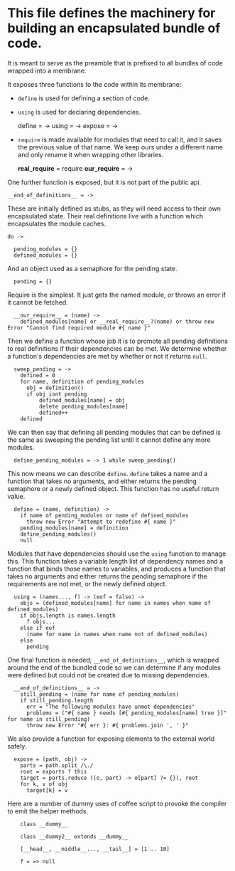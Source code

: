 This file defines the machinery for building an encapsulated bundle of code.
==============================================================================

It is meant to serve as the preamble that is prefixed to all bundles of code
wrapped into a membrane.

It exposes three functions to the code within its membrane:
* `define` is used for defining a section of code.
* `using` is used for declaring dependencies.

    define = ->
    using = ->
    expose = ->

* `require` is made available for modules that need to call it, and it saves the previous value
  of that name. We keep ours under a different name and only rename it when
  wrapping other libraries.

    __real_require__ = require
    __our_require__ = ->

One further function is exposed, but it is not part of the public api.

    __end_of_definitions__ = ->

These are initially defined as stubs, as they will need access to their
own encapsulated state. Their real definitions live with a function
which encapsulates the module caches.

    do ->

      pending_modules = {}
      defined_modules = {}

And an object used as a semaphore for the pending state.

      pending = {}

Require is the simplest. It just gets the named module, or throws an error if it
cannot be fetched.

      __our_require__ = (name) ->
        defined_modules[name] or __real_require__?(name) or throw new Error "Cannot find required module #{ name }"

Then we define a function whose job it is to promote all pending definitions
to real definitions if their dependencies can be met. We determine whether
a function's dependencies are met by whether or not it returns `null`.

      sweep_pending = ->
        defined = 0
        for name, definition of pending_modules
          obj = definition()
          if obj isnt pending
              defined_modules[name] = obj
              delete pending_modules[name]
              defined++
        defined

We can then say that defining all pending modules that can be defined is the
same as sweeping the pending list until it cannot define any more modules.

      define_pending_modules = -> 1 while sweep_pending()

This now means we can describe `define`. `define` takes a name and a function that takes
no arguments, and either returns the pending semaphore or a newly defined object. This function
has no useful return value.

      define = (name, definition) ->
        if name of pending_modules or name of defined_modules
          throw new Error "Attempt to redefine #{ name }"
        pending_modules[name] = definition
        define_pending_modules()
        null

Modules that have dependencies should use the `using` function to manage this. This function
takes a variable length list of dependency names and a function that binds those names to
variables, and produces a function that takes no arguments and either returns the pending
semaphore if the requirements are not met, or the newly defined object.

      using = (names..., f) -> (eof = false) ->
        objs = (defined_modules[name] for name in names when name of defined_modules)
        if objs.length is names.length
          f objs...
        else if eof
          (name for name in names when name not of defined_modules)
        else
          pending

One final function is needed; `__end_of_definitions__`, which is wrapped around the
end of the bundled code so we can determine if any modules were defined but could not be
created due to missing dependencies.

      __end_of_definitions__ = ->
        still_pending = (name for name of pending_modules)
        if still_pending.length
          err = "The following modules have unmet dependencies"
          problems = ("#{ name } needs [#{ pending_modules[name] true }]" for name in still_pending)
          throw new Error "#{ err }: #{ problems.join ', ' }"

We also provide a function for exposing elements to the external
world safely.

      expose = (path, obj) ->
        parts = path.split /\./
        root = exports ? this
        target = parts.reduce ((o, part) -> o[part] ?= {}), root
        for k, v of obj
          target[k] = v

Here are a number of dummy uses of coffee script to provoke the compiler to emit the
helper methods.

        class __dummy__
        
        class __dummy2__ extends __dummy__

        [__head__, __middle__..., __tail__] = [1 .. 10]

        f = => null

